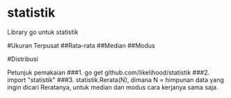 statistik
=========

Library go untuk statistik 

#Ukuran Terpusat
##Rata-rata
##Median
##Modus

#Distribusi

Petunjuk pemakaian
###1. go get github.com/likelihood/statistik
###2. import "statistik"
###3. statistik.Rerata(N), dimana N = himpunan data yang ingin dicari Reratanya, untuk median dan modus cara kerjanya sama saja.
